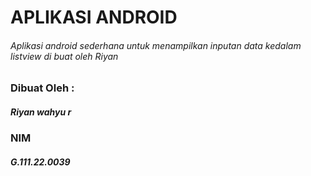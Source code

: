 # APLIKASI ANDROID
###### Aplikasi android sederhana untuk menampilkan inputan data kedalam listview di buat oleh Riyan

### Dibuat Oleh :
##### Riyan wahyu r
### NIM
##### G.111.22.0039